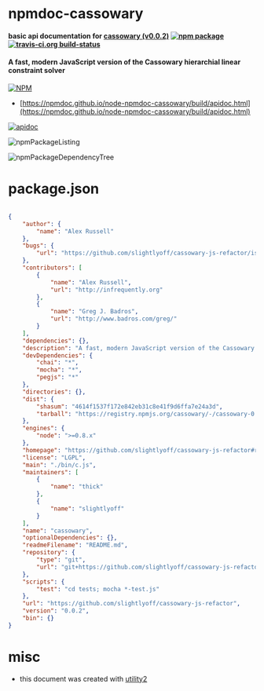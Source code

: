# npmdoc-cassowary

#### basic api documentation for  [cassowary (v0.0.2)](https://github.com/slightlyoff/cassowary-js-refactor#readme)  [![npm package](https://img.shields.io/npm/v/npmdoc-cassowary.svg?style=flat-square)](https://www.npmjs.org/package/npmdoc-cassowary) [![travis-ci.org build-status](https://api.travis-ci.org/npmdoc/node-npmdoc-cassowary.svg)](https://travis-ci.org/npmdoc/node-npmdoc-cassowary)

#### A fast, modern JavaScript version of the Cassowary hierarchial linear constraint solver

[![NPM](https://nodei.co/npm/cassowary.png?downloads=true&downloadRank=true&stars=true)](https://www.npmjs.com/package/cassowary)

- [https://npmdoc.github.io/node-npmdoc-cassowary/build/apidoc.html](https://npmdoc.github.io/node-npmdoc-cassowary/build/apidoc.html)

[![apidoc](https://npmdoc.github.io/node-npmdoc-cassowary/build/screenCapture.buildCi.browser.%252Ftmp%252Fbuild%252Fapidoc.html.png)](https://npmdoc.github.io/node-npmdoc-cassowary/build/apidoc.html)

![npmPackageListing](https://npmdoc.github.io/node-npmdoc-cassowary/build/screenCapture.npmPackageListing.svg)

![npmPackageDependencyTree](https://npmdoc.github.io/node-npmdoc-cassowary/build/screenCapture.npmPackageDependencyTree.svg)



# package.json

```json

{
    "author": {
        "name": "Alex Russell"
    },
    "bugs": {
        "url": "https://github.com/slightlyoff/cassowary-js-refactor/issues"
    },
    "contributors": [
        {
            "name": "Alex Russell",
            "url": "http://infrequently.org"
        },
        {
            "name": "Greg J. Badros",
            "url": "http://www.badros.com/greg/"
        }
    ],
    "dependencies": {},
    "description": "A fast, modern JavaScript version of the Cassowary hierarchial linear constraint solver",
    "devDependencies": {
        "chai": "*",
        "mocha": "*",
        "pegjs": "*"
    },
    "directories": {},
    "dist": {
        "shasum": "4614f1537f172e842eb31c8e41f9d6ffa7e24a3d",
        "tarball": "https://registry.npmjs.org/cassowary/-/cassowary-0.0.2.tgz"
    },
    "engines": {
        "node": ">=0.8.x"
    },
    "homepage": "https://github.com/slightlyoff/cassowary-js-refactor#readme",
    "license": "LGPL",
    "main": "./bin/c.js",
    "maintainers": [
        {
            "name": "thick"
        },
        {
            "name": "slightlyoff"
        }
    ],
    "name": "cassowary",
    "optionalDependencies": {},
    "readmeFilename": "README.md",
    "repository": {
        "type": "git",
        "url": "git+https://github.com/slightlyoff/cassowary-js-refactor.git"
    },
    "scripts": {
        "test": "cd tests; mocha *-test.js"
    },
    "url": "https://github.com/slightlyoff/cassowary-js-refactor",
    "version": "0.0.2",
    "bin": {}
}
```



# misc
- this document was created with [utility2](https://github.com/kaizhu256/node-utility2)
